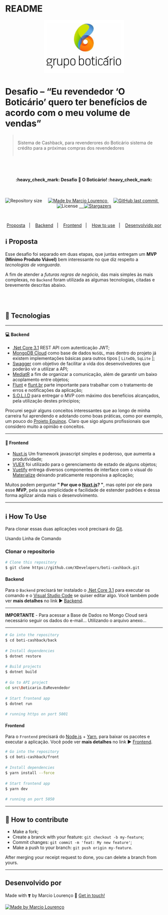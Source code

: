 # README

<p align="center">
  <img src="https://github.com/XDevelopers/boti-cashback/blob/master/front/static/assets/images/github/boticario.png?raw=true" alt=""/>
</p>

# Desafio – “Eu revendedor ‘O Boticário’ quero ter benefícios de acordo com o meu volume de vendas”


> <br />
> Sistema de Cashback, para revenderores do Boticário sistema de crédito para a próximas compras dos revendedores
><br />
><br />

<br />
<br />
<h4 align="center"> 
	:heavy_check_mark: Desafio 🚀 O Boticário! :heavy_check_mark:
</h4>

<br />
<p align="center">	
	
  <img alt="Repository size" src="https://img.shields.io/github/repo-size/XDevelopers/boti-cashback">
	&nbsp;&nbsp;&nbsp;
  <a href="https://www.linkedin.com/in/marciolo/">
    <img alt="Made by Marcio Lourenço" src="https://img.shields.io/badge/Made%20by-Marcio%20Louren&ccedil;o-%2304D361">
  </a>
&nbsp;&nbsp;&nbsp;
  <a href="https://github.com/XDevelopers/boti-cashback/commits/master">
    <img alt="GitHub last commit" src="https://img.shields.io/github/last-commit/XDevelopers/boti-cashback">
  </a>
&nbsp;&nbsp;&nbsp;
  <img alt="License" src="https://img.shields.io/badge/license-MIT-brightgreen">
   <a href="https://github.com/XDevelopers/boti-cashback/stargazers">&nbsp;&nbsp;&nbsp;
    <img alt="Stargazers" src="https://img.shields.io/github/stars/XDevelopers/boti-cashback?style=social">
  </a>
</p>

<br />
<p align="center">
  <a href="#information_source-proposta">Proposta</a>&nbsp;&nbsp;&nbsp;|&nbsp;&nbsp;&nbsp;
  <a href="#-backend">Backend</a>&nbsp;&nbsp;&nbsp;|&nbsp;&nbsp;&nbsp;
  <a href="#-frontend">Frontend</a>&nbsp;&nbsp;&nbsp;|&nbsp;&nbsp;&nbsp;
  <a href="#information_source-how-to-use">How to use</a>&nbsp;&nbsp;&nbsp;|&nbsp;&nbsp;&nbsp;
  <a href="#desenvolvido-por">Desenvolvido por</a>
</p>

## :information_source: Proposta

Esse desafio foi separado em duas etapas, que juntas entregam um **MVP (Mínimo Produto Viável)** bem interessante no que diz respeito a *tecnologias de vanguarda*.

A fim de atender a *futuras regras de negócio*, das mais simples às mais complexas, no `Backend` foram utilizada as algumas tecnologias, citadas e brevemente descritas abaixo.

<br />
<br />

## :rocket: Tecnologias

-----

#### 💻 Backend

- [.Net Core 3.1][dotnet-url] REST API com autenticação JWT;
- [MongoDB Cloud][mongo-url] como base de dados `NoSQL`, mas dentro do projeto já existem implementações básicas para outros tipos [ `LiteDb`, `SqLite` ];
- [Swagger][swagger-url] com objetivo de facilitar a vida dos desenvolvedores que poderão vir a utilizar a API;
- [MediatR][mediatr-url] a fim de organizar a comunicação, além de garantir um baixo acoplamento entre objetos;
- [Flunt][flunt-url] e [flunt.br][flunt-br-url] parte importante para trabalhar com o tratamento de erros e notificações da aplicação;
- [S.O.L.I.D][solid-url] para entregar o MVP com máximo dos benefícios alcançados, pela utilização destes príncipios;

Procurei seguir alguns conceitos interessantes que ao longo de minha carreira fui aprendendo e adotando como boas práticas, como por exemplo, um pouco do [Projeto Equinox][equinox-url]. Claro que sigo alguns profissionais que considero muito a opinião e conceitos.

-----

#### 🔖 Frontend

- [Nuxt.js][nuxt-url] Um framework javascript simples e poderoso, que aumenta a produtividade;
- [VUEX][vuex-ur] foi utilizado para o gerenciamento de estado de alguns objetos;
- [Vuetify][vuetify-url] entrega diversos componentes de interface com o visual do [Materialize][materialize-url] deixando praticamente responsiva a aplicação;

Muitos podem perguntar **" Por que o [Nuxt.js][nuxt-url]? "**, mas optei por ele para esse **MVP**, pela sua simplicidade e facilidade de estender padrões e dessa forma agilizar ainda mais o desenvolvimento.

-----

## :information_source: How To Use

Para clonar essas duas aplicações você precisará do [Git](https://git-scm.com). 

Usando Linha de Comando
 ### Clonar o repositorio

 ```sh
# Clone this repository
$ git clone https://github.com/XDevelopers/boti-cashback.git

 ```

 #### Backend

Para o `Backend` precisará ter instalado o [.Net Core 3.1][dotnet-url] para executar os comando e o [Visual Studio Code][vs-url] se quiser editar algo. Você também pode ver **mais detalhes** no link :arrow_forward: [Backend][back-url].

----

**IMPORTANTE** - Para acessar a Base de Dados no Mongo Cloud será necessário seguir os dados do e-mail... Utilizando o arquivo anexo...

---

 ```sh
# Go into the repository
$ cd boti-cashback/back

# Install dependencies
$ dotnet restore

# Build projects
$ dotnet build

# Go to API project
cd src\Boticario.EuRevendedor

# Start frontend app
$ dotnet run

# running https on port 5001
 ```

 #### Frontend
 
Para o `Frontend` precisará do [Node.js][nodejs] + [Yarn][yarn], para baixar os pacotes e executar a aplicação. Você pode ver **mais detalhes** no link :arrow_forward: [Frontend][front-url].

 ```sh
# Go into the repository
$ cd boti-cashback/front

# Install dependencies
$ yarn install --force

# Start frontend app
$ yarn dev

# running on port 5050
 ```

-----

## 🤔 How to contribute

-  Make a fork;
-  Create a branck with your feature: `git checkout -b my-feature`;
-  Commit changes: `git commit -m 'feat: My new feature'`;
-  Make a push to your branch: `git push origin my-feature`.

After merging your receipt request to done, you can delete a branch from yours.


-----

## Desenvolvido por

Made with :heavy_heart_exclamation: by Marcio Lourenço :wave: [Get in touch!](https://www.linkedin.com/in/marciolo/)

<a href="https://www.linkedin.com/in/marciolo/">
  <img alt="Made by Marcio Lourenço" src="https://img.shields.io/badge/Made%20by-Marcio%20Louren&ccedil;o-%2304D361">
</a>


[nuxt-url]:https://nuxtjs.org/
[vuex-ur]:https://vuex.vuejs.org/
[vuetify-url]:https://vuetifyjs.com/
[materialize-url]:https://materializecss.com/

[equinox-url]:https://github.com/EduardoPires/EquinoxProject
[solid-url]:https://medium.com/desenvolvendo-com-paixao/o-que-%C3%A9-solid-o-guia-completo-para-voc%C3%AA-entender-os-5-princ%C3%ADpios-da-poo-2b937b3fc530
[mediatr-url]:https://github.com/jbogard/MediatR/wiki
[swagger-url]:https://swagger.io/tools/swagger-ui/
[mongo-url]:https://www.mongodb.com/cloud
[dotnet-url]:https://dotnet.microsoft.com/download
[flunt-url]:https://github.com/andrebaltieri/flunt
[flunt-br-url]:https://github.com/lira92/flunt.br


[nodejs]: https://nodejs.org/
[yarn]: https://yarnpkg.com/
[vs-url]: https://code.visualstudio.com/download
[front-url]: https://github.com/XDevelopers/boti-cashback/tree/master/front#information_source-how-to-use
[back-url]: https://github.com/XDevelopers/boti-cashback/tree/master/back#information_source-how-to-use
